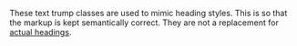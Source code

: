 These text trump classes are used to mimic heading styles. This is so that the markup is kept semantically correct. They are not a replacement for <a href="/components/detail/heading">actual headings</a>.